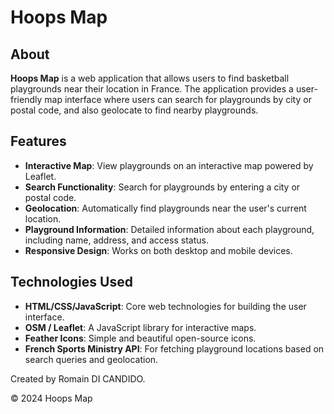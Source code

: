 # Hoops Map


## About

**Hoops Map** is a web application that allows users to find basketball playgrounds near their location in France. The application provides a user-friendly map interface where users can search for playgrounds by city or postal code, and also geolocate to find nearby playgrounds.

## Features

- **Interactive Map**: View playgrounds on an interactive map powered by Leaflet.
- **Search Functionality**: Search for playgrounds by entering a city or postal code.
- **Geolocation**: Automatically find playgrounds near the user's current location.
- **Playground Information**: Detailed information about each playground, including name, address, and access status.
- **Responsive Design**: Works on both desktop and mobile devices.

## Technologies Used

- **HTML/CSS/JavaScript**: Core web technologies for building the user interface.
- **OSM / Leaflet**: A JavaScript library for interactive maps.
- **Feather Icons**: Simple and beautiful open-source icons.
- **French Sports Ministry API**: For fetching playground locations based on search queries and geolocation.

Created by Romain DI CANDIDO.

© 2024 Hoops Map